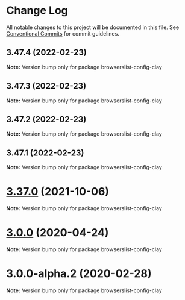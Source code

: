 # Change Log

All notable changes to this project will be documented in this file.
See [Conventional Commits](https://conventionalcommits.org) for commit guidelines.

## 3.47.4 (2022-02-23)

**Note:** Version bump only for package browserslist-config-clay

## 3.47.3 (2022-02-23)

**Note:** Version bump only for package browserslist-config-clay

## 3.47.2 (2022-02-23)

**Note:** Version bump only for package browserslist-config-clay

## 3.47.1 (2022-02-23)

**Note:** Version bump only for package browserslist-config-clay

# [3.37.0](https://github.com/liferay/clay/compare/v3.36.0...v3.37.0) (2021-10-06)

**Note:** Version bump only for package browserslist-config-clay

# [3.0.0](https://github.com/liferay/clay/compare/browserslist-config-clay@3.0.0-alpha.2...browserslist-config-clay@3.0.0) (2020-04-24)

**Note:** Version bump only for package browserslist-config-clay

# 3.0.0-alpha.2 (2020-02-28)

**Note:** Version bump only for package browserslist-config-clay
